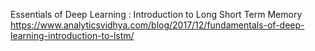 Essentials of Deep Learning : Introduction to Long Short Term Memory
https://www.analyticsvidhya.com/blog/2017/12/fundamentals-of-deep-learning-introduction-to-lstm/
